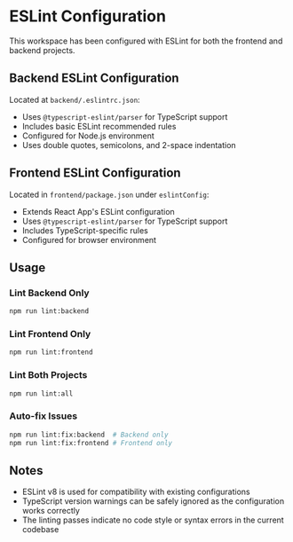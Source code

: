 # ESLint Configuration

This workspace has been configured with ESLint for both the frontend and backend projects.

## Backend ESLint Configuration

Located at `backend/.eslintrc.json`:
- Uses `@typescript-eslint/parser` for TypeScript support
- Includes basic ESLint recommended rules
- Configured for Node.js environment
- Uses double quotes, semicolons, and 2-space indentation

## Frontend ESLint Configuration

Located in `frontend/package.json` under `eslintConfig`:
- Extends React App's ESLint configuration
- Uses `@typescript-eslint/parser` for TypeScript support
- Includes TypeScript-specific rules
- Configured for browser environment

## Usage

### Lint Backend Only
```bash
npm run lint:backend
```

### Lint Frontend Only
```bash
npm run lint:frontend
```

### Lint Both Projects
```bash
npm run lint:all
```

### Auto-fix Issues
```bash
npm run lint:fix:backend  # Backend only
npm run lint:fix:frontend # Frontend only
```

## Notes

- ESLint v8 is used for compatibility with existing configurations
- TypeScript version warnings can be safely ignored as the configuration works correctly
- The linting passes indicate no code style or syntax errors in the current codebase
